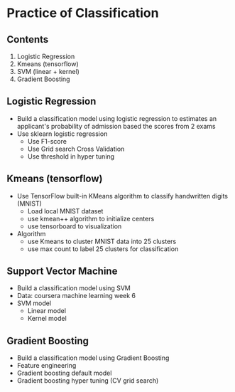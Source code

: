 # Practice of Classification

## Contents
1. Logistic Regression
2. Kmeans (tensorflow)
3. SVM (linear + kernel)
4. Gradient Boosting



## Logistic Regression
* Build a classification model using logistic regression to estimates an applicant's probability of admission based the scores from 2 exams
* Use sklearn logistic regression
    * Use F1-score
    * Use Grid search Cross Validation
    * Use threshold in hyper tuning


## Kmeans (tensorflow)
* Use TensorFlow built-in KMeans algorithm to classify handwritten digits (MNIST)
   * Load local MNIST dataset
   * use kmean++ algorithm to initialize centers
   * use tensorboard to visualization
* Algorithm
   * use Kmeans to cluster MNIST data into 25 clusters
   * use max count to label 25 clusters for classification 



## Support Vector Machine
* Build a classification model using SVM 
* Data: coursera machine learning week 6
* SVM model
   * Linear model
   * Kernel model


## Gradient Boosting
* Build a classification model using Gradient Boosting 
* Feature engineering
* Gradient boosting default model
* Gradient boosting hyper tuning (CV grid search)

